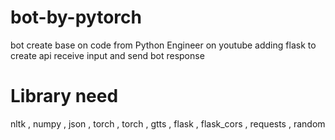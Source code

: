# bot-by-pytorch
bot create base on code from Python Engineer on youtube adding flask to create api receive input and send bot response

# Library need
nltk , numpy , json , torch , torch , gtts , flask , flask_cors , requests , random

